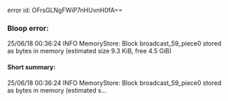 error id: OFrsGLNgFWiP7nHUvnH0fA==
### Bloop error:

25/06/18 00:36:24 INFO MemoryStore: Block broadcast_59_piece0 stored as bytes in memory (estimated size 9.3 KiB, free 4.5 GiB)
#### Short summary: 

25/06/18 00:36:24 INFO MemoryStore: Block broadcast_59_piece0 stored as bytes in memory (estimated s...